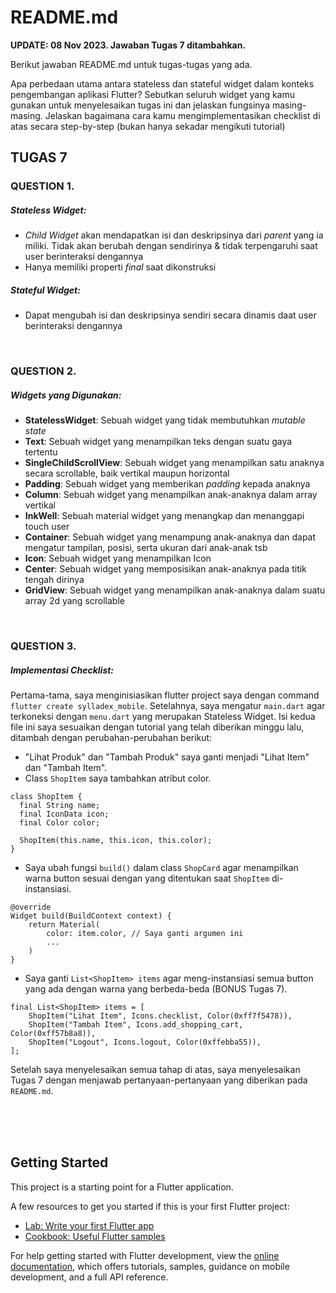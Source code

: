 # README.md
**UPDATE: 08 Nov 2023. Jawaban Tugas 7 ditambahkan.**

Berikut jawaban README.md untuk tugas-tugas yang ada.

Apa perbedaan utama antara stateless dan stateful widget dalam konteks pengembangan aplikasi Flutter?
 Sebutkan seluruh widget yang kamu gunakan untuk menyelesaikan tugas ini dan jelaskan fungsinya masing-masing.
 Jelaskan bagaimana cara kamu mengimplementasikan checklist di atas secara step-by-step (bukan hanya sekadar mengikuti tutorial)

## TUGAS 7

### QUESTION 1.
##### Stateless Widget:
- *Child Widget* akan mendapatkan isi dan deskripsinya dari *parent* yang ia miliki. Tidak akan berubah dengan sendirinya & tidak terpengaruhi saat user berinteraksi dengannya
- Hanya memiliki properti *final* saat dikonstruksi


##### Stateful Widget:
- Dapat mengubah isi dan deskripsinya sendiri secara dinamis daat user berinteraksi dengannya

<br>

### QUESTION 2.
##### Widgets yang Digunakan:
- **StatelessWidget**: Sebuah widget yang tidak membutuhkan *mutable state*
- **Text**: Sebuah widget yang menampilkan teks dengan suatu gaya tertentu
- **SingleChildScrollView**: Sebuah widget yang menampilkan satu anaknya secara scrollable, baik vertikal maupun horizontal
- **Padding**: Sebuah widget yang memberikan *padding* kepada anaknya
- **Column**: Sebuah widget yang menampilkan anak-anaknya dalam array vertikal
- **InkWell**: Sebuah material widget yang menangkap dan menanggapi touch user
- **Container**: Sebuah widget yang menampung anak-anaknya dan dapat mengatur tampilan, posisi, serta ukuran dari anak-anak tsb
- **Icon**: Sebuah widget yang menampilkan Icon
- **Center**: Sebuah widget yang memposisikan anak-anaknya pada titik tengah dirinya
- **GridView**: Sebuah widget yang menampilkan anak-anaknya dalam suatu array 2d yang scrollable

<br>

### QUESTION 3.
##### Implementasi Checklist:
Pertama-tama, saya menginisiasikan flutter project saya dengan command `flutter create sylladex_mobile`. Setelahnya, saya mengatur `main.dart` agar terkoneksi dengan `menu.dart` yang merupakan Stateless Widget. Isi kedua file ini saya sesuaikan dengan tutorial yang telah diberikan minggu lalu, ditambah dengan perubahan-perubahan berikut:
- "Lihat Produk" dan "Tambah Produk" saya ganti menjadi "Lihat Item" dan "Tambah Item".
- Class `ShopItem` saya tambahkan atribut color.
```
class ShopItem {
  final String name;
  final IconData icon;
  final Color color;

  ShopItem(this.name, this.icon, this.color);
}
```
- Saya ubah fungsi `build()` dalam class `ShopCard` agar menampilkan warna button sesuai dengan yang ditentukan saat `ShopItem` di-instansiasi.
```
@override
Widget build(BuildContext context) {
    return Material(
        color: item.color, // Saya ganti argumen ini
        ...
    )
}
```
- Saya ganti `List<ShopItem> items` agar meng-instansiasi semua button yang ada dengan warna yang berbeda-beda (BONUS Tugas 7).
```
final List<ShopItem> items = [
    ShopItem("Lihat Item", Icons.checklist, Color(0xff7f5478)),
    ShopItem("Tambah Item", Icons.add_shopping_cart, Color(0xff57b8a8)),
    ShopItem("Logout", Icons.logout, Color(0xffebba55)),
];
```

Setelah saya menyelesaikan semua tahap di atas, saya menyelesaikan Tugas 7 dengan menjawab pertanyaan-pertanyaan yang diberikan pada `README.md`.

<br>
<br>
<br>

## Getting Started

This project is a starting point for a Flutter application.

A few resources to get you started if this is your first Flutter project:

- [Lab: Write your first Flutter app](https://docs.flutter.dev/get-started/codelab)
- [Cookbook: Useful Flutter samples](https://docs.flutter.dev/cookbook)

For help getting started with Flutter development, view the
[online documentation](https://docs.flutter.dev/), which offers tutorials,
samples, guidance on mobile development, and a full API reference.
